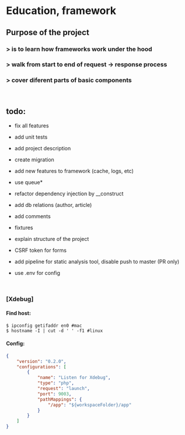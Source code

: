 # Education, framework

## Purpose of the project
### > is to learn how frameworks work under the hood
### > walk from start to end of request -> response process
### > cover diferent parts of basic components

</br>

## todo:
- fix all features
- add unit tests
- add project description
- create migration
- add new features to framework (cache, logs, etc)
- use queue*
- refactor dependency injection by __construct

- add db relations (author, article)
- add comments
- fixtures
- explain structure of the project
- CSRF token for forms
- add pipeline for static analysis tool, disable push to master (PR only)
- use .env for config

<br/>

### [Xdebug]
#### Find host:
```
$ ipconfig getifaddr en0 #mac
$ hostname -I | cut -d ' ' -f1 #linux
```

#### Config:
```json
{
    "version": "0.2.0",
    "configurations": [
        {
            "name": "Listen for Xdebug",
            "type": "php",
            "request": "launch",
            "port": 9003,
            "pathMappings": {
                "/app": "${workspaceFolder}/app"
            }
        }
    ]
}

```